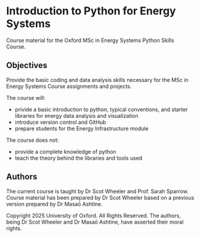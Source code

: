 # Introduction to Python for Energy Systems
Course material for the Oxford MSc in Energy Systems Python Skills Course.

## Objectives
Provide the basic coding and data analysis skills necessary for the MSc in Energy Systems Course assignments and projects.

The course will:
- privide a basic introduction to python, typical conventions, and starter libraries for energy data analysis and visualization
- introduce version control and GitHub
- prepare students for the Energy Infrastructure module

The course does not:
- provide a complete knowledge of python
- teach the theory behind the libraries and tools used

## Authors
The current course is taught by Dr Scot Wheeler and Prof. Sarah Sparrow.
Course material has been prepared by Dr Scot Wheeler based on a previous version prepared by Dr Masaō Ashtine. 

Copyright 2025 University of Oxford. All Rights Reserved.
The authors, being Dr Scot Wheeler and Dr Masaō Ashtine, have asserted their moral rights.

